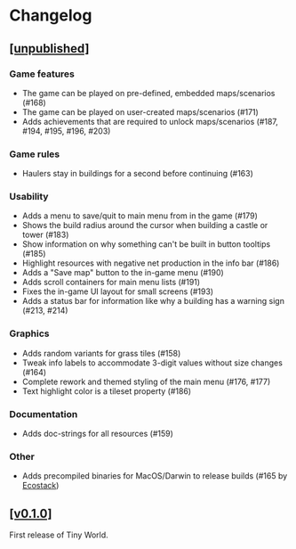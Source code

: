 # Changelog

## [[unpublished]](https://github.com/mlange-42/tiny-world/compare/v0.1.0...main)

### Game features

* The game can be played on pre-defined, embedded maps/scenarios (#168)
* The game can be played on user-created maps/scenarios (#171)
* Adds achievements that are required to unlock maps/scenarios (#187, #194, #195, #196, #203)

### Game rules

* Haulers stay in buildings for a second before continuing (#163)

### Usability

* Adds a menu to save/quit to main menu from in the game (#179)
* Shows the build radius around the cursor when building a castle or tower (#183)
* Show information on why something can't be built in button tooltips (#185)
* Highlight resources with negative net production in the info bar (#186)
* Adds a "Save map" button to the in-game menu (#190)
* Adds scroll containers for main menu lists (#191)
* Fixes the in-game UI layout for small screens (#193)
* Adds a status bar for information like why a building has a warning sign (#213, #214)

### Graphics

* Adds random variants for grass tiles (#158)
* Tweak info labels to accommodate 3-digit values without size changes (#164)
* Complete rework and themed styling of the main menu (#176, #177)
* Text highlight color is a tileset property (#186)

### Documentation

* Adds doc-strings for all resources (#159)

### Other

* Adds precompiled binaries for MacOS/Darwin to release builds (#165 by [Ecostack](https://github.com/Ecostack))

## [[v0.1.0]](https://github.com/mlange-42/tiny-world/tree/v0.1.0)

First release of Tiny World.